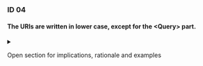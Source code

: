 
### ID 04

#### The URIs are written in lower case, except for the \<Query\> part.

<details><summary>

Open section for implications, rationale and examples 

</summary>

#### Implications

Because capital letters are not allowed, the readability of paths can be reduced in
some cases. A hyphen can then be used to increase readability (together also called kebab case).

#### Rationale

URIs consist of a domain part and a resource part. The internet standard RFC3986 requires lower case letters for the domain part. Capital letters could be used in the resource part, but for the sake of clarity and unambiguity, this convention has opted to require lower case letters, also for the resource part.

#### Examples

`https://api.cmf.energysector.nl/energy-market/market-participant/marketagreement/contract-management/v1/market-agreements/879999999999999999`

</details>
